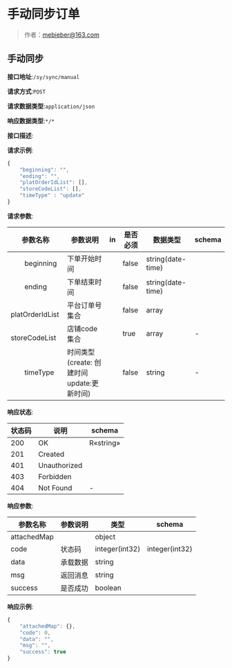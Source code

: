 # 手动同步订单

> 作者：mebieber@163.com

## 手动同步


**接口地址**:`/sy/sync/manual`


**请求方式**:`POST`


**请求数据类型**:`application/json`


**响应数据类型**:`*/*`


**接口描述**:


**请求示例**:


```javascript
{
	"beginning": "",
	"ending": "",
	"platOrderIdList": [],
	"storeCodeList": [],
	"timeType" : "update"
}
```
**请求参数**:


| 参数名称 | 参数说明 | in    | 是否必须 | 数据类型 | schema |
| -------- | -------- | ----- | -------- | -------- | ------ |
|&emsp;&emsp;beginning|下单开始时间||false|string(date-time)||
|&emsp;&emsp;ending|下单结束时间||false|string(date-time)||
|&emsp;&emsp;platOrderIdList|平台订单号集合||false|array||
|&emsp;&emsp;storeCodeList|店铺code集合||true|array|-|
|&emsp;&emsp;timeType|时间类型(create: 创建时间 update:更新时间)||false|string|-|


**响应状态**:


| 状态码 | 说明 | schema |
| -------- | -------- | ----- | 
|200|OK|R«string»|
|201|Created||
|401|Unauthorized||
|403|Forbidden||
|404|Not Found|-|


**响应参数**:


| 参数名称 | 参数说明 | 类型 | schema |
| -------- | -------- | ----- |----- |
|attachedMap||object||
|code|状态码|integer(int32)|integer(int32)|
|data|承载数据|string||
|msg|返回消息|string||
|success|是否成功|boolean|||


**响应示例**:
```javascript
{
	"attachedMap": {},
	"code": 0,
	"data": "",
	"msg": "",
	"success": true
}
```